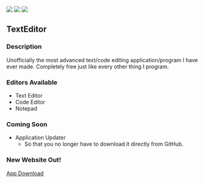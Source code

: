 [![](https://img.shields.io/badge/version-0.3-yellow)](#)
[![](https://img.shields.io/badge/release-stable-informational)](#)
[![](https://img.shields.io/badge/status-working-green)](#)

## TextEditor
### Description
Unofficially the most advanced text/code editing application/program I have ever made. Completely free just like every other thing I program.

### Editors Available
  - Text Editor
  - Code Editor
  - Notepad

### Coming Soon
  - Application Updater
    - So that you no longer have to download it directly from GitHub.

### New Website Out!
[App Download](https://app-download.000webhostapp.com/index.html)
